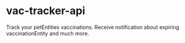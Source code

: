 # vac-tracker-api
 Track your petEntities vaccinations. Receive notification about expiring vaccinationEntity and much more.
